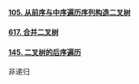 

#### [105. 从前序与中序遍历序列构造二叉树](https://leetcode-cn.com/problems/construct-binary-tree-from-preorder-and-inorder-traversal/)





#### [617. 合并二叉树](https://leetcode-cn.com/problems/merge-two-binary-trees/)







#### [145. 二叉树的后序遍历](https://leetcode-cn.com/problems/binary-tree-postorder-traversal/)

非递归 